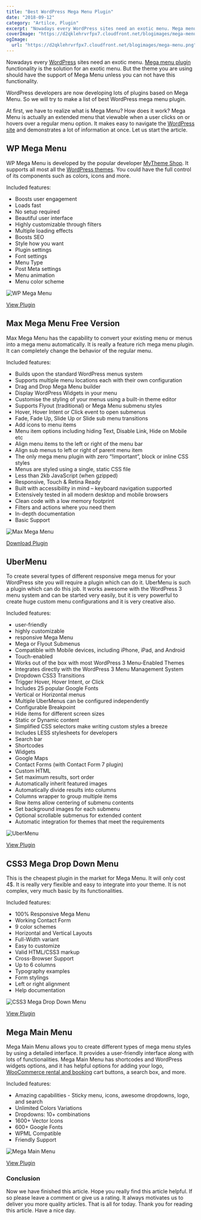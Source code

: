 ```yaml
---
title: "Best WordPress Mega Menu Plugin"
date: "2018-09-12"
category: "Artilce, Plugin"
excerpt: "Nowadays every WordPress sites need an exotic menu. Mega menu plugin functionality is the solution for an exotic menu. But the theme you are using should have the support of Mega Menu unless you can not have this functionality. WordPress developers are now developing lots of plugins based on Mega Menu. So we will try"
coverImage: "https://d2qklehrvrfpx7.cloudfront.net/blogimages/mega-menu.png"
ogImage:
  url: "https://d2qklehrvrfpx7.cloudfront.net/blogimages/mega-menu.png"
---
```


Nowadays every [WordPress](https://wordpress.com/) sites need an exotic menu. [Mega menu plugin](https://codecanyon.net/search/mega%20menu%20plugin?ref=redqteam) functionality is the solution for an exotic menu. But the theme you are using should have the support of Mega Menu unless you can not have this functionality.

WordPress developers are now developing lots of plugins based on Mega Menu. So we will try to make a list of best WordPress mega menu plugin.

At first, we have to realize what is Mega Menu? How does it work? Mega Menu is actually an extended menu that viewable when a user clicks on or hovers over a regular menu option. It makes easy to navigate the [WordPress site](https://redq.io/blog/benefits-using-wordpress/) and demonstrates a lot of information at once. Let us start the article.

## WP Mega Menu

WP Mega Menu is developed by the popular developer [MyTheme Shop](https://mythemeshop.com/). It supports all most all the [WordPress themes](https://redq.io/blog/best-wordpress-themes-for-seo-2018/). You could have the full control of its components such as colors, icons and more.

Included features:

- Boosts user engagement
- Loads fast
- No setup required
- Beautiful user interface
- Highly customizable through filters
- Multiple loading effects
- Boosts SEO
- Style how you want
- Plugin settings
- Font settings
- Menu Type
- Post Meta settings
- Menu animation
- Menu color scheme

![WP Mega Menu](https://d2qklehrvrfpx7.cloudfront.net/blogimages/mega-menu1.png "WP Mega Menu")

<a href="https://mythemeshop.com/plugins/wp-mega-menu/" class="btn">View Plugin</a>

## Max Mega Menu Free Version

Max Mega Menu has the capability to convert your existing menu or menus into a mega menu automatically. It is really a feature rich mega menu plugin. It can completely change the behavior of the regular menu.

Included features:

- Builds upon the standard WordPress menus system
- Supports multiple menu locations each with their own configuration
- Drag and Drop Mega Menu builder
- Display WordPress Widgets in your menu
- Customise the styling of your menus using a built-in theme editor
- Supports Flyout (traditional) or Mega Menu submenu styles
- Hover, Hover Intent or Click event to open submenus
- Fade, Fade Up, Slide Up or Slide sub menu transitions
- Add icons to menu items
- Menu item options including hiding Text, Disable Link, Hide on Mobile etc
- Align menu items to the left or right of the menu bar
- Align sub menus to left or right of parent menu item
- The only mega menu plugin with zero “!important”, block or inline CSS styles
- Menus are styled using a single, static CSS file
- Less than 2kb JavaScript (when gzipped)
- Responsive, Touch & Retina Ready
- Built with accessibility in mind – keyboard navigation supported
- Extensively tested in all modern desktop and mobile browsers
- Clean code with a low memory footprint
- Filters and actions where you need them
- In-depth documentation
- Basic Support

![Max Mega Menu](https://d2qklehrvrfpx7.cloudfront.net/blogimages/mega-menu2.png "Max Mega Menu")

<a href="https://downloads.wordpress.org/plugin/megamenu.2.5.1.zip" class="btn">Download Plugin</a>

## UberMenu

To create several types of different responsive mega menus for your WordPress site you will require a plugin which can do it. UberMenu is such a plugin which can do this job. It works awesome with the WordPress 3 menu system and can be started very easily, but it is very powerful to create huge custom menu configurations and it is very creative also.

Included features:

- user-friendly
- highly customizable
- responsive Mega Menu
- Mega or Flyout Submenus
- Compatible with Mobile devices, including iPhone, iPad, and Android
- Touch-enabled
- Works out of the box with most WordPress 3 Menu-Enabled Themes
- Integrates directly with the WordPress 3 Menu Management System
- Dropdown CSS3 Transitions
- Trigger Hover, Hover Intent, or Click
- Includes 25 popular Google Fonts
- Vertical or Horizontal menus
- Multiple UberMenus can be configured independently
- Configurable Breakpoint
- Hide items for different screen sizes
- Static or Dynamic content
- Simplified CSS selectors make writing custom styles a breeze
- Includes LESS stylesheets for developers
- Search bar
- Shortcodes
- Widgets
- Google Maps
- Contact Forms (with Contact Form 7 plugin)
- Custom HTML
- Set maximum results, sort order
- Automatically inherit featured images
- Automatically divide results into columns
- Columns wrapper to group multiple items
- Row items allow centering of submenu contents
- Set background images for each submenu
- Optional scrollable submenus for extended content
- Automatic integration for themes that meet the requirements

![UberMenu](https://d2qklehrvrfpx7.cloudfront.net/blogimages/mega-menu3.png "UberMenu")

<a href="https://1.envato.market/c/1309180/275988/4415?u=https%3A%2F%2Fcodecanyon.net%2Fitem%2Fubermenu-wordpress-mega-menu-plugin%2F154703" class="btn">View Plugin</a>

## CSS3 Mega Drop Down Menu

This is the cheapest plugin in the market for Mega Menu. It will only cost 4\$. It is really very flexible and easy to integrate into your theme. It is not complex, very much basic by its functionalities.

Included features:

- 100% Responsive Mega Menu
- Working Contact Form
- 9 color schemes
- Horizontal and Vertical Layouts
- Full-Width variant
- Easy to customize
- Valid HTML/CSS3 markup
- Cross-Browser Support
- Up to 6 columns
- Typography examples
- Form stylings
- Left or right alignment
- Help documentation

![CSS3 Mega Drop Down Menu](https://d2qklehrvrfpx7.cloudfront.net/blogimages/mega-menu4.png "CSS3 Mega Drop Down Menu")

<a href="https://1.envato.market/c/1309180/275988/4415?u=https%3A%2F%2Fcodecanyon.net%2Fitem%2Fcss3-mega-drop-down-menu%2F126387" class="btn">View Plugin</a>

## Mega Main Menu

Mega Main Menu allows you to create different types of mega menu styles by using a detailed interface. It provides a user-friendly interface along with lots of functionalities. Mega Main Menu has shortcodes and WordPress widgets options, and it has helpful options for adding your logo, [WooCommerce rental and booking](https://redq.io/blog/woocommerce-booking-plugin/) cart buttons, a search box, and more.

Included features:

- Amazing capabilities - Sticky menu, icons, awesome dropdowns, logo, and search
- Unlimited Colors Variations
- Dropdowns: 10+ combinations
- 1600+ Vector Icons
- 600+ Google Fonts
- WPML Compatible
- Friendly Support

![Mega Main Menu](https://d2qklehrvrfpx7.cloudfront.net/blogimages/mega-menu5.png "Mega Main Menu")

<a href="ttps://1.envato.market/c/1309180/275988/4415?u=https%3A%2F%2Fcodecanyon.net%2Fitem%2Fmega-main-menu-wordpress-menu-plugin%2F6135125" class="btn">View Plugin</a>

### Conclusion

Now we have finished this article. Hope you really find this article helpful. If so please leave a comment or give us a rating. It always motivates us to deliver you more quality articles. That is all for today. Thank you for reading this article. Have a nice day.
